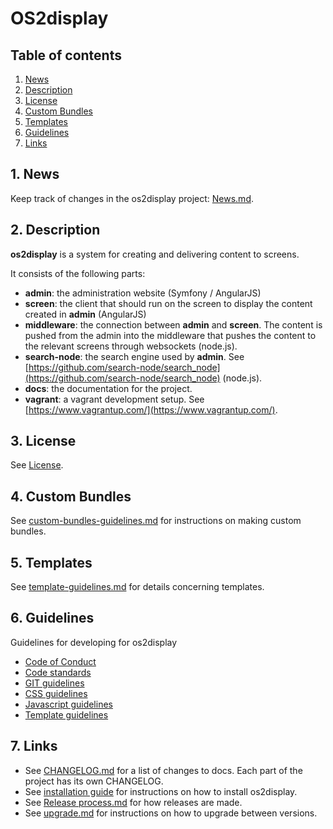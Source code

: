 # OS2display

## Table of contents

1. [News](#news)
2. [Description](#description)
3. [License](#license)
4. [Custom Bundles](#custom_bundles)
5. [Templates](#templates)
6. [Guidelines](#guidelines)
7. [Links](#links)

<a name="news"></a>
## 1. News

Keep track of changes in the os2display project: [News.md](NEWS.md).

<a name="description"></a>
## 2. Description

__os2display__ is a system for creating and delivering content to screens. 

It consists of the following parts:

* __admin__: the administration website (Symfony / AngularJS)
* __screen__: the client that should run on the screen to display the content created in __admin__ (AngularJS)
* __middleware__: the connection between __admin__ and __screen__. The content is pushed from the admin into the middleware that pushes the content to the relevant screens through websockets (node.js).
* __search-node__: the search engine used by __admin__. See [https://github.com/search-node/search_node](https://github.com/search-node/search_node) (node.js).
* __docs__: the documentation for the project.
* __vagrant__: a vagrant development setup. See [https://www.vagrantup.com/](https://www.vagrantup.com/).

<a name="license"></a>
## 3. License

See [License](LICENSE).

<a name="custom_bundles"></a>
## 4. Custom Bundles

See [custom-bundles-guidelines.md](guidelines/custom-bundles-guidelines.md) for instructions on making custom bundles.

<a name="templates"></a>
## 5. Templates

See [template-guidelines.md](guidelines/template-guidelines.md) for details concerning templates.

<a name="guidelines"></a>
## 6. Guidelines

Guidelines for developing for os2display

* [Code of Conduct](guidelines/code-of-conduct.md)
* [Code standards](guidelines/code-standards.md)
* [GIT guidelines](guidelines/git-guidelines.md)
* [CSS guidelines](guidelines/css-guidelines.md)
* [Javascript guidelines](guidelines/js-guidelines.md)
* [Template guidelines](guidelines/template-guidelines.md)

<a name="links"></a>
## 7. Links

* See [CHANGELOG.md](CHANGELOG.md) for a list of changes to docs. Each part of the project has its own CHANGELOG.
* See [installation guide](installation/Installation%20guide.md) for instructions on how to install os2display.
* See [Release process.md](guidelines/Release%20process.md) for how releases are made.
* See [upgrade.md](guidelines/upgrade.md) for instructions on how to upgrade between versions.
